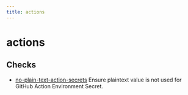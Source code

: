```yaml
---
title: actions
---
```


# actions

## Checks


- [no-plain-text-action-secrets](no-plain-text-action-secrets) Ensure plaintext value is not used for GitHub Action Environment Secret.



